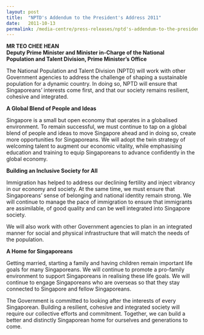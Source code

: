 ```yaml
---
layout: post
title:  "NPTD's Addendum to the President's Address 2011"
date:   2011-10-13
permalink: /media-centre/press-releases/nptd's-addendum-to-the-president's-address-2011/
---
```


**MR TEO CHEE HEAN**  
**Deputy Prime Minister and Minister in-Charge of the National  
Population and Talent Division, Prime Minister’s Office**

The National Population and Talent Division (NPTD) will work with other Government agencies to address the challenge of shaping a sustainable population for a dynamic country. In doing so, NPTD will ensure that Singaporeans’ interests come first, and that our society remains resilient, cohesive and integrated.

**A Global Blend of People and Ideas**

Singapore is a small but open economy that operates in a globalised environment. To remain successful, we must continue to tap on a global blend of people and ideas to move Singapore ahead and in doing so, create more opportunities for Singaporeans. We will adopt the twin strategy of welcoming talent to augment our economic vitality, while emphasising education and training to equip Singaporeans to advance confidently in the global economy.

**Building an Inclusive Society for All**  

Immigration has helped to address our declining fertility and inject vibrancy in our economy and society. At the same time, we must ensure that Singaporeans’ sense of belonging and national identity remain strong. We will continue to manage the pace of immigration to ensure that immigrants are assimilable, of good quality and can be well integrated into Singapore society.

We will also work with other Government agencies to plan in an integrated manner for social and physical infrastructure that will match the needs of the population.

**A Home for Singaporeans**  

Getting married, starting a family and having children remain important life goals for many Singaporeans. We will continue to promote a pro-family environment to support Singaporeans in realising these life goals. We will continue to engage Singaporeans who are overseas so that they stay connected to Singapore and fellow Singaporeans.

The Government is committed to looking after the interests of every Singaporean. Building a resilient, cohesive and integrated society will require our collective efforts and commitment. Together, we can build a better and distinctly Singaporean home for ourselves and generations to come.

